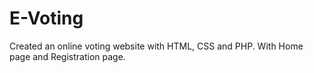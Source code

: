 # E-Voting
Created an online voting website with HTML, CSS and PHP. With Home page and Registration page.

